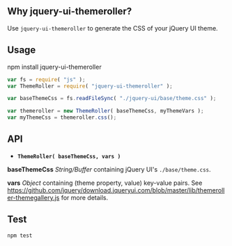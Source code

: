 ## Why jquery-ui-themeroller?

Use `jquery-ui-themeroller` to generate the CSS of your jQuery UI theme.

## Usage

   npm install jquery-ui-themeroller

```javascript
var fs = require( "js" );
var ThemeRoller = require( "jquery-ui-themeroller" );

var baseThemeCss = fs.readFileSync( "./jquery-ui/base/theme.css" );

var themeroller = new ThemeRoller( baseThemeCss, myThemeVars );
var myThemeCss = themeroller.css();
```

## API

- **`ThemeRoller( baseThemeCss, vars )`**

**baseThemeCss** *String/Buffer* containing jQuery UI's `./base/theme.css`.

**vars** *Object* containing (theme property, value) key-value pairs. See
https://github.com/jquery/download.jqueryui.com/blob/master/lib/themeroller-themegallery.js
for more details.

## Test

    npm test

